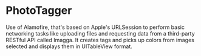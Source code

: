 # PhotoTagger

Use of Alamofire, that's based on Apple's URLSession to perform basic networking tasks like uploading files and requesting data from a third-party RESTful API called Imagga. It creates tags and picks up colors from images selected and displays them in UITableView format.

